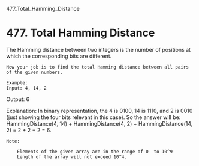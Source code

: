 477_Total_Hamming_Distance
# 477. Total Hamming Distance

The Hamming
        distance between two integers is the number of positions at which the corresponding bits
        are different.

    Now your job is to find the total Hamming distance between all pairs of the given numbers.

    Example:
    Input: 4, 14, 2

Output: 6

Explanation: In binary representation, the 4 is 0100, 14 is 1110, and 2 is 0010 (just
showing the four bits relevant in this case). So the answer will be:
HammingDistance(4, 14) + HammingDistance(4, 2) + HammingDistance(14, 2) = 2 + 2 + 2 = 6.

    

    Note:
    
        Elements of the given array are in the range of 0  to 10^9
        Length of the array will not exceed 10^4.